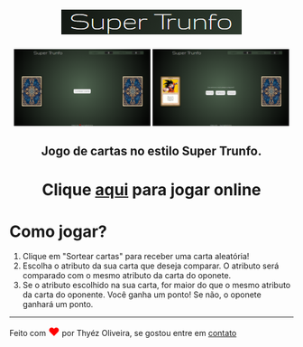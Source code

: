 <h1 align="center"><img src="assets/titulo.png"></h1>

<p align="center">
<img src="assets/captura1.png" width="48%">
<img src="assets/captura2.png" width="48%">
</p>

 <h2 align="center">Jogo de cartas no estilo Super Trunfo.</h2>

<h1 align="center">Clique <a href="https://codepen.io/thyezoliveiramonteiro/full/vYgydYx">aqui</a> para jogar online</h1>

# Como jogar?

<ol>
    <li>Clique em "Sortear cartas" para receber uma carta aleatória!</li>
    <li>Escolha o atributo da sua carta que deseja comparar. O atributo será comparado com o mesmo atributo da carta do oponete.</li>
    <li>Se o atributo escolhido na sua carta, for maior do que o mesmo atributo da carta do oponente. Você ganha um ponto! Se não, o oponete ganhará um ponto.</li>

</ol>

<hr>
Feito com <span style="color:red; font-size:20px;">❤</span> por Thyéz Oliveira, se gostou entre em <a href="https://www.linkedin.com/in/thyezoliveira/">contato</a>